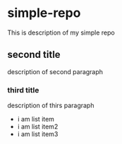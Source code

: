 # simple-repo
This is description of my simple repo

## second title
description of second paragraph

### third title
description of thirs paragraph

- i am list item
- i am list item2
- i am list item3
